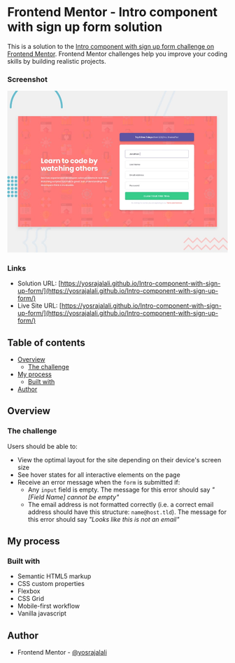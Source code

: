 # Frontend Mentor - Intro component with sign up form solution

This is a solution to the [Intro component with sign up form challenge on Frontend Mentor](https://www.frontendmentor.io/challenges/intro-component-with-signup-form-5cf91bd49edda32581d28fd1). Frontend Mentor challenges help you improve your coding skills by building realistic projects.

### Screenshot

![](./design/desktop-preview.jpg)

### Links

- Solution URL: [https://yosrajalali.github.io/Intro-component-with-sign-up-form/](https://yosrajalali.github.io/Intro-component-with-sign-up-form/)
- Live Site URL: [https://yosrajalali.github.io/Intro-component-with-sign-up-form/](https://yosrajalali.github.io/Intro-component-with-sign-up-form/)

## Table of contents

- [Overview](#overview)
  - [The challenge](#the-challenge)
- [My process](#my-process)
  - [Built with](#built-with)
- [Author](#author)

## Overview

### The challenge

Users should be able to:

- View the optimal layout for the site depending on their device's screen size
- See hover states for all interactive elements on the page
- Receive an error message when the `form` is submitted if:
  - Any `input` field is empty. The message for this error should say _"[Field Name] cannot be empty"_
  - The email address is not formatted correctly (i.e. a correct email address should have this structure: `name@host.tld`). The message for this error should say _"Looks like this is not an email"_

## My process

### Built with

- Semantic HTML5 markup
- CSS custom properties
- Flexbox
- CSS Grid
- Mobile-first workflow
- Vanilla javascript

## Author

- Frontend Mentor - [@yosrajalali](https://www.frontendmentor.io/profile/yosrajalali)

